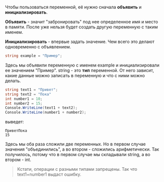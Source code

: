 Чтобы пользоваться переменной, её нужно сначала **объявить** и **инициализировать**.

**Объявить** - значит "забронировать" под нее определенное имя и место в памяти. После уже нельзя будет создать другую переменную с таким именем. 

**Инициализировать** - впервые задать значение. Чем всего это делают одновременно с объявлением.
```cs
string example = "Пример";
```
Здесь мы объявили переменную с именем example и инициализировали ее значением "Пример". string - это **тип** переменной. От него зависит, какие данные можно записать в переменную и что с ними можно делать.
```cs
string text1 = "Привет";
string text2 = "Пока"
int number1 = 10;
int number2 = 15;
Console.WriteLine(text1 + text2);
Console.WriteLine(number1 + number2);
```
выведет:
```
ПриветПока
15
```
Здесь мы оба раза сложили две переменных. Но в первом случае значения "объединились", а во втором - сложились арифметически. Так получилось, потому что в первом случае мы складывали string, а во втором - int.
>Кстати, операции с разными типами запрещены. Так что text1+number1 выдаст ошибку.

